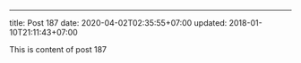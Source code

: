 ---
title: Post 187
date: 2020-04-02T02:35:55+07:00
updated: 2018-01-10T21:11:43+07:00

This is content of post 187